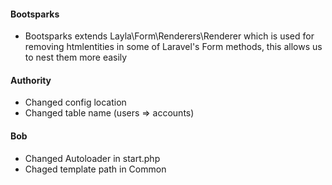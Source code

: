 #### Bootsparks
- Bootsparks extends Layla\Form\Renderers\Renderer which is used for removing htmlentities 
in some of Laravel's Form methods, this allows us to nest them more easily


#### Authority
- Changed config location
- Changed table name (users => accounts)

#### Bob
- Changed Autoloader in start.php
- Chaged template path in Common